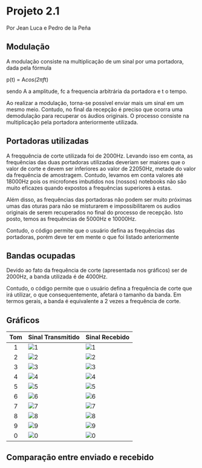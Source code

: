 # Projeto 2.1

Por Jean Luca e Pedro de la Peña

## Modulação  

A modulação consiste na multiplicação de um sinal por uma portadora, dada pela fórmula

p(t) = A*cos(2πf*t)

sendo A a amplitude, fc a frequencia arbitrária da portadora e t o tempo.

Ao realizar a modulação, torna-se possível enviar mais um sinal em um mesmo meio. Contudo, no final da recepção é preciso que ocorra uma demodulação para recuperar os áudios originais. O processo consiste na multiplicação pela portadora anteriormente utilizada. 

## Portadoras utilizadas

A freqquência de corte utilizada foi de 2000Hz. Levando isso em conta, as frequências das duas portadoras utilizadas deveriam ser maiores que o valor de corte e devem ser inferiores ao valor de 22050Hz, metade do valor da frequência de amostragem. Contudo, levamos em conta valores até 18000Hz pois os microfones imbutidos nos (nossos) notebooks não são muito eficazes quando expostos a frequências superiores à estas.

Além disso, as frequências das portadoras não podem ser muito próximas umas das oturas para não se misturarem e impossibilitarem os audios originais de serem recuperados no final do processo de recepção. 
Isto posto, temos as frequências de 5000Hz e 10000Hz.

Contudo, o código permite que o usuário defina as frequências das portadoras, porém deve ter em mente o que foi listado anteriormente

## Bandas ocupadas
Devido ao fato da frequência de corte (apresentada nos gráficos) ser de 2000Hz, a banda utilizada é de 4000Hz. 

Contudo, o código permite que o usuário defina a frequência de corte que irá utilizar, o que consequentemente, afetará o tamanho da banda. Em termos gerais, a banda é equivalente a 2 vezes a frequência de corte. 


## Gráficos


| Tom   | Sinal Transmitido       |Sinal Recebido        |
|:-----:|-------------------------|----------------------|
|1      | ![1](img/transmitido1.png)        |![1](img/recebido1.png)      |
|2      | ![2](img/transmitido2.png)        |![2](img/recebido2.png)      |
|3      | ![3](img/transmitido3.png)        |![3](img/recebido3.png)      |
|4      | ![4](img/transmitido4.png)        |![4](img/recebido4.png)      |
|5      | ![5](img/transmitido5.png)        |![5](img/recebido5.png)      |
|6      | ![6](img/transmitido6.png)        |![6](img/recebido6.png)      |
|7      | ![7](img/transmitido7.png)        |![7](img/recebido7.png)      |
|8      | ![8](img/transmitido8.png)        |![8](img/recebido8.png)      |
|9      | ![9](img/transmitido9.png)        |![9](img/recebido9.png)      | 
|0      | ![0](img/transmitido0.png)        |![0](img/recebido0.png)      |


## Comparação entre enviado e recebido



